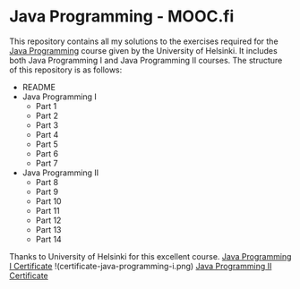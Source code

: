 # Java Programming - MOOC.fi
This repository contains all my solutions to the exercises required for the [Java Programming](https://java-programming.mooc.fi/) course given by the University of Helsinki. It includes both Java Programming I and Java Programming II courses. The structure of this repository is as follows:
- README
- Java Programming I
  - Part 1
  - Part 2
  - Part 3
  - Part 4
  - Part 5
  - Part 6
  - Part 7
- Java Programming II
  - Part 8
  - Part 9
  - Part 10
  - Part 11
  - Part 12
  - Part 13
  - Part 14
 
Thanks to University of Helsinki for this excellent course.
[Java Programming I Certificate](https://certificates.mooc.fi/validate/mgp87sf87ka)
!(certificate-java-programming-i.png)
[Java Programming II Certificate](https://certificates.mooc.fi/validate/osz7o307won)
